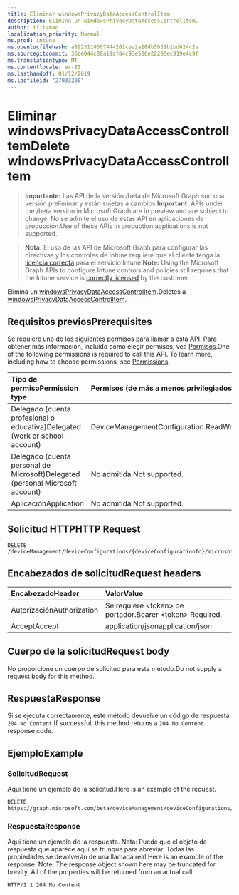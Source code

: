 ```yaml
---
title: Eliminar windowsPrivacyDataAccessControlItem
description: Elimina un windowsPrivacyDataAccessControlItem.
author: tfitzmac
localization_priority: Normal
ms.prod: intune
ms.openlocfilehash: a8923110307444261cea2a18db5b31b1bd624c2a
ms.sourcegitcommit: 36be044c89a19af84c93e586e22200ec919e4c9f
ms.translationtype: MT
ms.contentlocale: es-ES
ms.lasthandoff: 01/12/2019
ms.locfileid: "27933200"
---
```

# <a name="delete-windowsprivacydataaccesscontrolitem"></a><span data-ttu-id="a9e29-103">Eliminar windowsPrivacyDataAccessControlItem</span><span class="sxs-lookup"><span data-stu-id="a9e29-103">Delete windowsPrivacyDataAccessControlItem</span></span>

> <span data-ttu-id="a9e29-104">**Importante:** Las API de la versión /beta de Microsoft Graph son una versión preliminar y están sujetas a cambios.</span><span class="sxs-lookup"><span data-stu-id="a9e29-104">**Important:** APIs under the /beta version in Microsoft Graph are in preview and are subject to change.</span></span> <span data-ttu-id="a9e29-105">No se admite el uso de estas API en aplicaciones de producción.</span><span class="sxs-lookup"><span data-stu-id="a9e29-105">Use of these APIs in production applications is not supported.</span></span>

> <span data-ttu-id="a9e29-106">**Nota:** El uso de las API de Microsoft Graph para configurar las directivas y los controles de Intune requiere que el cliente tenga la [licencia correcta](https://go.microsoft.com/fwlink/?linkid=839381) para el servicio Intune.</span><span class="sxs-lookup"><span data-stu-id="a9e29-106">**Note:** Using the Microsoft Graph APIs to configure Intune controls and policies still requires that the Intune service is [correctly licensed](https://go.microsoft.com/fwlink/?linkid=839381) by the customer.</span></span>

<span data-ttu-id="a9e29-107">Elimina un [windowsPrivacyDataAccessControlItem](../resources/intune-deviceconfig-windowsprivacydataaccesscontrolitem.md).</span><span class="sxs-lookup"><span data-stu-id="a9e29-107">Deletes a [windowsPrivacyDataAccessControlItem](../resources/intune-deviceconfig-windowsprivacydataaccesscontrolitem.md).</span></span>
## <a name="prerequisites"></a><span data-ttu-id="a9e29-108">Requisitos previos</span><span class="sxs-lookup"><span data-stu-id="a9e29-108">Prerequisites</span></span>
<span data-ttu-id="a9e29-p102">Se requiere uno de los siguientes permisos para llamar a esta API. Para obtener más información, incluido cómo elegir permisos, vea [Permisos](/graph/permissions-reference).</span><span class="sxs-lookup"><span data-stu-id="a9e29-p102">One of the following permissions is required to call this API. To learn more, including how to choose permissions, see [Permissions](/graph/permissions-reference).</span></span>

|<span data-ttu-id="a9e29-111">Tipo de permiso</span><span class="sxs-lookup"><span data-stu-id="a9e29-111">Permission type</span></span>|<span data-ttu-id="a9e29-112">Permisos (de más a menos privilegiados)</span><span class="sxs-lookup"><span data-stu-id="a9e29-112">Permissions (from most to least privileged)</span></span>|
|:---|:---|
|<span data-ttu-id="a9e29-113">Delegado (cuenta profesional o educativa)</span><span class="sxs-lookup"><span data-stu-id="a9e29-113">Delegated (work or school account)</span></span>|<span data-ttu-id="a9e29-114">DeviceManagementConfiguration.ReadWrite.All</span><span class="sxs-lookup"><span data-stu-id="a9e29-114">DeviceManagementConfiguration.ReadWrite.All</span></span>|
|<span data-ttu-id="a9e29-115">Delegado (cuenta personal de Microsoft)</span><span class="sxs-lookup"><span data-stu-id="a9e29-115">Delegated (personal Microsoft account)</span></span>|<span data-ttu-id="a9e29-116">No admitida.</span><span class="sxs-lookup"><span data-stu-id="a9e29-116">Not supported.</span></span>|
|<span data-ttu-id="a9e29-117">Aplicación</span><span class="sxs-lookup"><span data-stu-id="a9e29-117">Application</span></span>|<span data-ttu-id="a9e29-118">No admitida.</span><span class="sxs-lookup"><span data-stu-id="a9e29-118">Not supported.</span></span>|

## <a name="http-request"></a><span data-ttu-id="a9e29-119">Solicitud HTTP</span><span class="sxs-lookup"><span data-stu-id="a9e29-119">HTTP Request</span></span>
<!-- {
  "blockType": "ignored"
}
-->
``` http
DELETE /deviceManagement/deviceConfigurations/{deviceConfigurationId}/microsoft.graph.windows10GeneralConfiguration/privacyAccessControls/{windowsPrivacyDataAccessControlItemId}
```

## <a name="request-headers"></a><span data-ttu-id="a9e29-120">Encabezados de solicitud</span><span class="sxs-lookup"><span data-stu-id="a9e29-120">Request headers</span></span>
|<span data-ttu-id="a9e29-121">Encabezado</span><span class="sxs-lookup"><span data-stu-id="a9e29-121">Header</span></span>|<span data-ttu-id="a9e29-122">Valor</span><span class="sxs-lookup"><span data-stu-id="a9e29-122">Value</span></span>|
|:---|:---|
|<span data-ttu-id="a9e29-123">Autorización</span><span class="sxs-lookup"><span data-stu-id="a9e29-123">Authorization</span></span>|<span data-ttu-id="a9e29-124">Se requiere &lt;token&gt; de portador.</span><span class="sxs-lookup"><span data-stu-id="a9e29-124">Bearer &lt;token&gt; Required.</span></span>|
|<span data-ttu-id="a9e29-125">Accept</span><span class="sxs-lookup"><span data-stu-id="a9e29-125">Accept</span></span>|<span data-ttu-id="a9e29-126">application/json</span><span class="sxs-lookup"><span data-stu-id="a9e29-126">application/json</span></span>|

## <a name="request-body"></a><span data-ttu-id="a9e29-127">Cuerpo de la solicitud</span><span class="sxs-lookup"><span data-stu-id="a9e29-127">Request body</span></span>
<span data-ttu-id="a9e29-128">No proporcione un cuerpo de solicitud para este método.</span><span class="sxs-lookup"><span data-stu-id="a9e29-128">Do not supply a request body for this method.</span></span>

## <a name="response"></a><span data-ttu-id="a9e29-129">Respuesta</span><span class="sxs-lookup"><span data-stu-id="a9e29-129">Response</span></span>
<span data-ttu-id="a9e29-130">Si se ejecuta correctamente, este método devuelve un código de respuesta `204 No Content`.</span><span class="sxs-lookup"><span data-stu-id="a9e29-130">If successful, this method returns a `204 No Content` response code.</span></span>

## <a name="example"></a><span data-ttu-id="a9e29-131">Ejemplo</span><span class="sxs-lookup"><span data-stu-id="a9e29-131">Example</span></span>
### <a name="request"></a><span data-ttu-id="a9e29-132">Solicitud</span><span class="sxs-lookup"><span data-stu-id="a9e29-132">Request</span></span>
<span data-ttu-id="a9e29-133">Aquí tiene un ejemplo de la solicitud.</span><span class="sxs-lookup"><span data-stu-id="a9e29-133">Here is an example of the request.</span></span>
``` http
DELETE https://graph.microsoft.com/beta/deviceManagement/deviceConfigurations/{deviceConfigurationId}/microsoft.graph.windows10GeneralConfiguration/privacyAccessControls/{windowsPrivacyDataAccessControlItemId}
```

### <a name="response"></a><span data-ttu-id="a9e29-134">Respuesta</span><span class="sxs-lookup"><span data-stu-id="a9e29-134">Response</span></span>
<span data-ttu-id="a9e29-p103">Aquí tiene un ejemplo de la respuesta. Nota: Puede que el objeto de respuesta que aparece aquí se trunque para abreviar. Todas las propiedades se devolverán de una llamada real.</span><span class="sxs-lookup"><span data-stu-id="a9e29-p103">Here is an example of the response. Note: The response object shown here may be truncated for brevity. All of the properties will be returned from an actual call.</span></span>
``` http
HTTP/1.1 204 No Content
```





